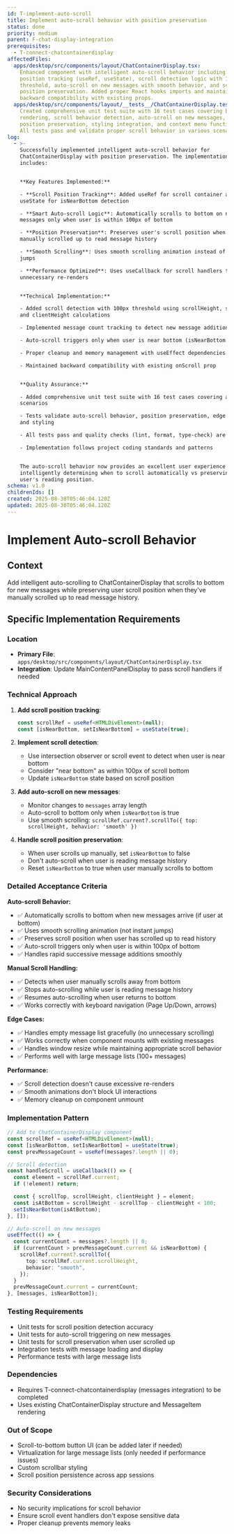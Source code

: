 ```yaml
---
id: T-implement-auto-scroll
title: Implement auto-scroll behavior with position preservation
status: done
priority: medium
parent: F-chat-display-integration
prerequisites:
  - T-connect-chatcontainerdisplay
affectedFiles:
  apps/desktop/src/components/layout/ChatContainerDisplay.tsx:
    Enhanced component with intelligent auto-scroll behavior including scroll
    position tracking (useRef, useState), scroll detection logic with 100px
    threshold, auto-scroll on new messages with smooth behavior, and scroll
    position preservation. Added proper React hooks imports and maintained
    backward compatibility with existing props.
  apps/desktop/src/components/layout/__tests__/ChatContainerDisplay.test.tsx:
    Created comprehensive unit test suite with 16 test cases covering basic
    rendering, scroll behavior detection, auto-scroll on new messages, scroll
    position preservation, styling integration, and context menu functionality.
    All tests pass and validate proper scroll behavior in various scenarios.
log:
  - >-
    Successfully implemented intelligent auto-scroll behavior for
    ChatContainerDisplay with position preservation. The implementation
    includes:


    **Key Features Implemented:**

    - **Scroll Position Tracking**: Added useRef for scroll container and
    useState for isNearBottom detection

    - **Smart Auto-scroll Logic**: Automatically scrolls to bottom on new
    messages only when user is within 100px of bottom

    - **Position Preservation**: Preserves user's scroll position when they've
    manually scrolled up to read message history

    - **Smooth Scrolling**: Uses smooth scrolling animation instead of instant
    jumps

    - **Performance Optimized**: Uses useCallback for scroll handlers to prevent
    unnecessary re-renders


    **Technical Implementation:**

    - Added scroll detection with 100px threshold using scrollHeight, scrollTop,
    and clientHeight calculations

    - Implemented message count tracking to detect new message additions

    - Auto-scroll triggers only when user is near bottom (isNearBottom = true)

    - Proper cleanup and memory management with useEffect dependencies

    - Maintained backward compatibility with existing onScroll prop


    **Quality Assurance:**

    - Added comprehensive unit test suite with 16 test cases covering all scroll
    scenarios

    - Tests validate auto-scroll behavior, position preservation, edge cases,
    and styling

    - All tests pass and quality checks (lint, format, type-check) are clean

    - Implementation follows project coding standards and patterns


    The auto-scroll behavior now provides an excellent user experience by
    intelligently determining when to scroll automatically vs preserving the
    user's reading position.
schema: v1.0
childrenIds: []
created: 2025-08-30T05:46:04.120Z
updated: 2025-08-30T05:46:04.120Z
---
```


# Implement Auto-scroll Behavior

## Context

Add intelligent auto-scrolling to ChatContainerDisplay that scrolls to bottom for new messages while preserving user scroll position when they've manually scrolled up to read message history.

## Specific Implementation Requirements

### Location

- **Primary File**: `apps/desktop/src/components/layout/ChatContainerDisplay.tsx`
- **Integration**: Update MainContentPanelDisplay to pass scroll handlers if needed

### Technical Approach

1. **Add scroll position tracking**:

   ```typescript
   const scrollRef = useRef<HTMLDivElement>(null);
   const [isNearBottom, setIsNearBottom] = useState(true);
   ```

2. **Implement scroll detection**:
   - Use intersection observer or scroll event to detect when user is near bottom
   - Consider "near bottom" as within 100px of scroll bottom
   - Update `isNearBottom` state based on scroll position

3. **Add auto-scroll on new messages**:
   - Monitor changes to `messages` array length
   - Auto-scroll to bottom only when `isNearBottom` is true
   - Use smooth scrolling: `scrollRef.current?.scrollTo({ top: scrollHeight, behavior: 'smooth' })`

4. **Handle scroll position preservation**:
   - When user scrolls up manually, set `isNearBottom` to false
   - Don't auto-scroll when user is reading message history
   - Reset `isNearBottom` to true when user manually scrolls to bottom

### Detailed Acceptance Criteria

**Auto-scroll Behavior:**

- ✅ Automatically scrolls to bottom when new messages arrive (if user at bottom)
- ✅ Uses smooth scrolling animation (not instant jumps)
- ✅ Preserves scroll position when user has scrolled up to read history
- ✅ Auto-scroll triggers only when user is within 100px of bottom
- ✅ Handles rapid successive message additions smoothly

**Manual Scroll Handling:**

- ✅ Detects when user manually scrolls away from bottom
- ✅ Stops auto-scrolling while user is reading message history
- ✅ Resumes auto-scrolling when user returns to bottom
- ✅ Works correctly with keyboard navigation (Page Up/Down, arrows)

**Edge Cases:**

- ✅ Handles empty message list gracefully (no unnecessary scrolling)
- ✅ Works correctly when component mounts with existing messages
- ✅ Handles window resize while maintaining appropriate scroll behavior
- ✅ Performs well with large message lists (100+ messages)

**Performance:**

- ✅ Scroll detection doesn't cause excessive re-renders
- ✅ Smooth animations don't block UI interactions
- ✅ Memory cleanup on component unmount

### Implementation Pattern

```typescript
// Add to ChatContainerDisplay component
const scrollRef = useRef<HTMLDivElement>(null);
const [isNearBottom, setIsNearBottom] = useState(true);
const prevMessageCount = useRef(messages?.length || 0);

// Scroll detection
const handleScroll = useCallback(() => {
  const element = scrollRef.current;
  if (!element) return;

  const { scrollTop, scrollHeight, clientHeight } = element;
  const isAtBottom = scrollHeight - scrollTop - clientHeight < 100;
  setIsNearBottom(isAtBottom);
}, []);

// Auto-scroll on new messages
useEffect(() => {
  const currentCount = messages?.length || 0;
  if (currentCount > prevMessageCount.current && isNearBottom) {
    scrollRef.current?.scrollTo({
      top: scrollRef.current.scrollHeight,
      behavior: "smooth",
    });
  }
  prevMessageCount.current = currentCount;
}, [messages, isNearBottom]);
```

### Testing Requirements

- Unit tests for scroll position detection accuracy
- Unit tests for auto-scroll triggering on new messages
- Unit tests for scroll preservation when user scrolled up
- Integration tests with message loading and display
- Performance tests with large message lists

### Dependencies

- Requires T-connect-chatcontainerdisplay (messages integration) to be completed
- Uses existing ChatContainerDisplay structure and MessageItem rendering

### Out of Scope

- Scroll-to-bottom button UI (can be added later if needed)
- Virtualization for large message lists (only needed if performance issues)
- Custom scrollbar styling
- Scroll position persistence across app sessions

### Security Considerations

- No security implications for scroll behavior
- Ensure scroll event handlers don't expose sensitive data
- Proper cleanup prevents memory leaks
